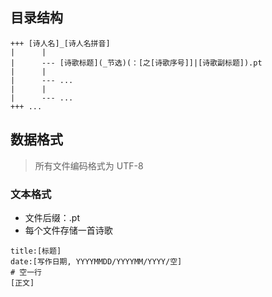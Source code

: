## 目录结构

```
+++ [诗人名]_[诗人名拼音]
|      |
|      --- [诗歌标题](_节选)(：[之[诗歌序号]]|[诗歌副标题]).pt
|      |
|      --- ...
|      |
|      --- ...
+++ ...
```
## 数据格式

> 所有文件编码格式为 UTF-8

### 文本格式

+ 文件后缀：.pt
+ 每个文件存储一首诗歌

```
title:[标题]
date:[写作日期, YYYYMMDD/YYYYMM/YYYY/空]
# 空一行
[正文]
```